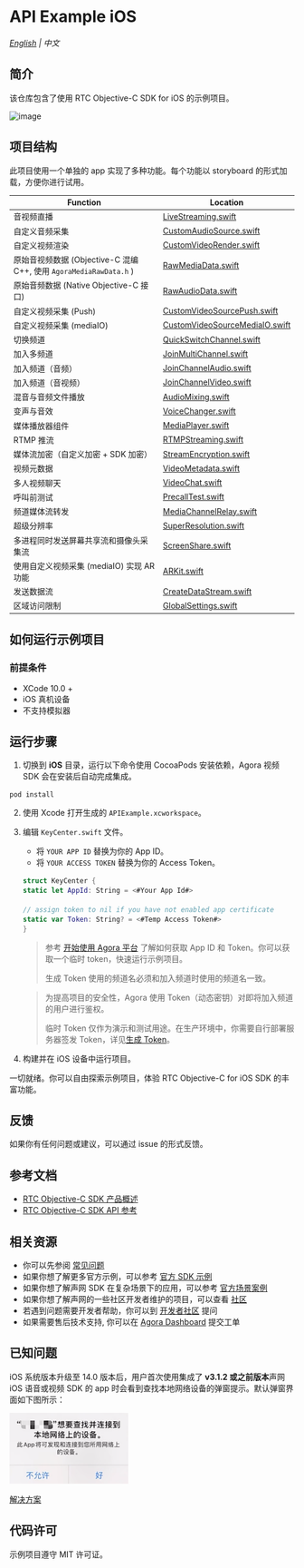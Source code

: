 # API Example iOS

_[English](README.md) | 中文_

## 简介

该仓库包含了使用 RTC Objective-C SDK for iOS 的示例项目。

![image](https://user-images.githubusercontent.com/10089260/116364891-42a96f00-a837-11eb-8569-c9004dffbd99.png)

## 项目结构

此项目使用一个单独的 app 实现了多种功能。每个功能以 storyboard 的形式加载，方便你进行试用。

| Function                                                           | Location                                                                                                                 |
| ------------------------------------------------------------------ | ------------------------------------------------------------------------------------------------------------------------ |
| 音视频直播                                                         | [LiveStreaming.swift](./APIExample/Examples/Advanced/LiveStreaming/LiveStreaming.swift)                                  |
| 自定义音频采集                                                     | [CustomAudioSource.swift](./APIExample/Examples/Advanced/CustomAudioSource/CustomAudioSource.swift)                      |
| 自定义视频渲染                                                     | [CustomVideoRender.swift](./APIExample/Examples/Advanced/CustomVideoRender/CustomVideoRender.swift)                      |
| 原始音视频数据 (Objective-C 混编 C++, 使用 `AgoraMediaRawData.h` ) | [RawMediaData.swift](./APIExample/Examples/Advanced/RawMediaData/RawMediaData.swift)                                     |
| 原始音频数据 (Native Objective-C 接口)                             | [RawAudioData.swift](./APIExample/Examples/Advanced/RawAudioData/RawAudioData.swift)                                     |
| 自定义视频采集 (Push)                                              | [CustomVideoSourcePush.swift](./APIExample/Examples/Advanced/CustomVideoSourcePush/CustomVideoSourcePush.swift)          |
| 自定义视频采集 (mediaIO)                                           | [CustomVideoSourceMediaIO.swift](./APIExample/Examples/Advanced/CustomVideoSourceMediaIO/CustomVideoSourceMediaIO.swift) |
| 切换频道                                                           | [QuickSwitchChannel.swift](./APIExample/Examples/Advanced/QuickSwitchChannel/QuickSwitchChannel.swift)                   |
| 加入多频道                                                         | [JoinMultiChannel.swift](.Examples/Advanced/JoinMultiChannel/JoinMultiChannel.swift)                                     |
| 加入频道（音频）                                                   | [JoinChannelAudio.swift](./APIExample/Examples/Basic/JoinChannelAudio/JoinChannelAudio.swift)                            |
| 加入频道（音视频）                                                 | [JoinChannelVideo.swift](./APIExample/Examples/Basic/JoinChannelAudio/JoinChannelVideo.swift)                            |
| 混音与音频文件播放                                                 | [AudioMixing.swift](API-Examples/iOS/APIExample/Examples/Advanced/AudioMixing/AudioMixing.swift)                         |
| 变声与音效                                                         | [VoiceChanger.swift](./APIExample/Examples/Advanced/VoiceChanger/VoiceChanger.swift)                                     |
| 媒体播放器组件                                                     | [MediaPlayer.swift](./APIExample/Examples/Advanced/MediaPlayer/MediaPlayer.swift)                                        |
| RTMP 推流                                                          | [RTMPStreaming.swift](./APIExample/Examples/Advanced/RTMPStreaming/RTMPStreaming.swift)                                  |
| 媒体流加密（自定义加密 + SDK 加密）                                | [StreamEncryption.swift](./APIExample/Examples/Advanced/StreamEncryption/StreamEncryption.swift)                         |
| 视频元数据                                                         | [VideoMetadata.swift](./APIExample/Examples/Advanced/VideoMetadata/VideoMetadata.swift)                                  |
| 多人视频聊天                                                       | [VideoChat.swift](./APIExample/Examples/Advanced/VideoChat/VideoChat.swift)                                              |
| 呼叫前测试                                                         | [PrecallTest.swift](./APIExample/Examples/Advanced/PrecallTest/PrecallTest.swift)                                        |
| 频道媒体流转发                                                     | [MediaChannelRelay.swift](./APIExample/Examples/Advanced/MediaChannelRelay/MediaChannelRelay.swift)                      |
| 超级分辨率                                                         | [SuperResolution.swift](./APIExample/Examples/Advanced/SuperResolution/SuperResolution.swift)                            |
| 多进程同时发送屏幕共享流和摄像头采集流                             | [ScreenShare.swift](./APIExample/Examples/Advanced/ScreenShare/ScreenShare.swift)                                        |
| 使用自定义视频采集 (mediaIO) 实现 AR 功能                          | [ARKit.swift](./APIExample/Examples/Advanced/ARKit/ARKit.swift)                                                          |
| 发送数据流                                                         | [CreateDataStream.swift](./APIExample/Examples/Advanced/CreateDataStream/CreateDataStream.swift)                         |
| 区域访问限制                                                       | [GlobalSettings.swift](./APIExample/Common/GlobalSettings.swift)                                                         |

## 如何运行示例项目

### 前提条件

- XCode 10.0 +
- iOS 真机设备
- 不支持模拟器

## 运行步骤

1. 切换到 **iOS** 目录，运行以下命令使用 CocoaPods 安装依赖，Agora 视频 SDK 会在安装后自动完成集成。

```shell
pod install
```

2. 使用 Xcode 打开生成的 `APIExample.xcworkspace`。
3. 编辑 `KeyCenter.swift` 文件。

   - 将 `YOUR APP ID` 替换为你的 App ID。
   - 将 `YOUR ACCESS TOKEN` 替换为你的 Access Token。

   ```swift
   struct KeyCenter {
   static let AppId: String = <#Your App Id#>

   // assign token to nil if you have not enabled app certificate
   static var Token: String? = <#Temp Access Token#>
   }
   ```

   > 参考 [开始使用 Agora 平台](https://docs.agora.io/cn/Agora%20Platform/get_appid_token) 了解如何获取 App ID 和 Token。你可以获取一个临时 token，快速运行示例项目。
   >
   > 生成 Token 使用的频道名必须和加入频道时使用的频道名一致。

   > 为提高项目的安全性，Agora 使用 Token（动态密钥）对即将加入频道的用户进行鉴权。
   >
   > 临时 Token 仅作为演示和测试用途。在生产环境中，你需要自行部署服务器签发 Token，详见[生成 Token](https://docs.agora.io/cn/Interactive%20Broadcast/token_server)。

4. 构建并在 iOS 设备中运行项目。

一切就绪。你可以自由探索示例项目，体验 RTC Objective-C for iOS SDK 的丰富功能。

## 反馈

如果你有任何问题或建议，可以通过 issue 的形式反馈。

## 参考文档

- [RTC Objective-C SDK 产品概述](https://docs.agora.io/cn/Interactive%20Broadcast/product_live?platform=iOS)
- [RTC Objective-C SDK API 参考](https://docs.agora.io/cn/Interactive%20Broadcast/API%20Reference/oc/docs/headers/Agora-Objective-C-API-Overview.html)

## 相关资源

- 你可以先参阅 [常见问题](https://docs.agora.io/cn/faq)
- 如果你想了解更多官方示例，可以参考 [官方 SDK 示例](https://github.com/AgoraIO)
- 如果你想了解声网 SDK 在复杂场景下的应用，可以参考 [官方场景案例](https://github.com/AgoraIO-usecase)
- 如果你想了解声网的一些社区开发者维护的项目，可以查看 [社区](https://github.com/AgoraIO-Community)
- 若遇到问题需要开发者帮助，你可以到 [开发者社区](https://rtcdeveloper.com/) 提问
- 如果需要售后技术支持, 你可以在 [Agora Dashboard](https://dashboard.agora.io) 提交工单

## 已知问题

iOS 系统版本升级至 14.0 版本后，用户首次使用集成了 **v3.1.2 或之前版本**声网 iOS 语音或视频 SDK 的 app 时会看到查找本地网络设备的弹窗提示。默认弹窗界面如下图所示：

![](./pictures/ios_14_privacy_zh.png)

[解决方案](https://docs.agora.io/cn/faq/local_network_privacy)

## 代码许可

示例项目遵守 MIT 许可证。
